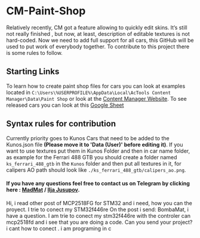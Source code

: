 ﻿# CM-Paint-Shop
Relatively recently, CM got a feature allowing to quickly edit skins. It’s still not really finished , but now, at least, description of editable textures is not hard-coded. Now we need to add full support for all cars, this GitHub will be used to put work of everybody together. To contribute to this project there is some rules to follow.

## Starting Links 
To learn how to create paint shop files for cars you can look at examples located in `C:\Users\%USERPROFILE%\AppData\Local\AcTools Content Manager\Data\Paint Shop` or look at the [Content Manager Website](http://acstuff.ru/f/d/16-content-manager-paint-shop). To see released cars you can look at this [Google Sheet](https://docs.google.com/spreadsheets/d/1HPUWnJoF7DCyyc-svAJ9zagYnxOjpIuL6wyaQjW7mRg/edit?usp=sharing)

## Syntax rules for contribution
Currently priority goes to Kunos Cars that need to be added to the Kunos.json file **(Please move it to 'Data (User)' before editing it)**. If you want to use textures put them in Kunos Folder and then in car name folder, as example for the Ferrari 488 GTB you should create a folder named `ks_ferrari_488_gtb` in the `Kunos` folder and then put all textures in it, for calipers AO path should look like `./ks_ferrari_488_gtb/calipers_ao.png`.


#### If you have any questions feel free to contact us on Telegram by clicking here : [MadMat](https://t.me/MadMat_AC) / [Ilja Jusupov](https://t.me/x4fab).


Hi, i read other post of MCP2518FG for STM32 and i need, how you can the proyect. I trie to conect my STM32f446re
On the post i send: BombaMat, i have a question. I am trie to conect my stm32f446re with the controler can mcp2518fd and i see that you are doing a code. Can you send your project? i cant how to conect . i am programing in c
